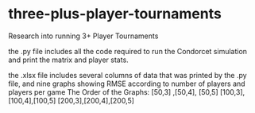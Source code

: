 # three-plus-player-tournaments
Research into running 3+ Player Tournaments

the .py file includes all the code required to run the Condorcet simulation and print the matrix and player stats.  

the .xlsx file includes several columns of data that was printed by the .py file, and nine graphs showing RMSE according to number of players and players per game
The Order of the Graphs:
[50,3] ,[50,4], [50,5]
[100,3],[100,4],[100,5]
[200,3],[200,4],[200,5]
